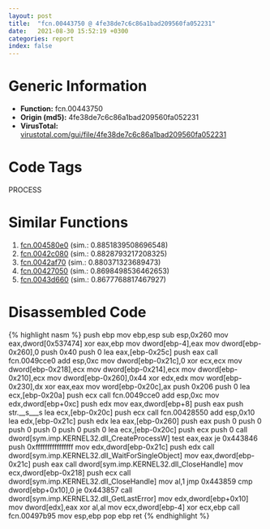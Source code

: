 ```yaml
---
layout: post
title:  "fcn.00443750 @ 4fe38de7c6c86a1bad209560fa052231"
date:   2021-08-30 15:52:19 +0300
categories: report
index: false
---
```


# Generic Information
- **Function:** fcn.00443750
- **Origin (md5):** 4fe38de7c6c86a1bad209560fa052231
- **VirusTotal:** [virustotal.com/gui/file/4fe38de7c6c86a1bad209560fa052231][virustotal_ref]

# Code Tags
<span class="tag" id="PROCESS">PROCESS</span>


# Similar Functions

1. [fcn.004580e0][similar_1_ref] (sim.: 0.8851839508696548)
2. [fcn.0042c080][similar_2_ref] (sim.: 0.8828793217208325)
3. [fcn.0042af70][similar_3_ref] (sim.: 0.880371323689473)
4. [fcn.00427050][similar_4_ref] (sim.: 0.8698498536462653)
5. [fcn.0043d660][similar_5_ref] (sim.: 0.8677768817467927)


# Disassembled Code

{% highlight nasm %}
push ebp
mov ebp,esp
sub esp,0x260
mov eax,dword[0x537474]
xor eax,ebp
mov dword[ebp-4],eax
mov dword[ebp-0x260],0
push 0x40
push 0
lea eax,[ebp-0x25c]
push eax
call fcn.0049cce0
add esp,0xc
mov dword[ebp-0x21c],0
xor ecx,ecx
mov dword[ebp-0x218],ecx
mov dword[ebp-0x214],ecx
mov dword[ebp-0x210],ecx
mov dword[ebp-0x260],0x44
xor edx,edx
mov word[ebp-0x230],dx
xor eax,eax
mov word[ebp-0x20c],ax
push 0x206
push 0
lea ecx,[ebp-0x20a]
push ecx
call fcn.0049cce0
add esp,0xc
mov edx,dword[ebp+0xc]
push edx
mov eax,dword[ebp+8]
push eax
push str.__s___s
lea ecx,[ebp-0x20c]
push ecx
call fcn.00428550
add esp,0x10
lea edx,[ebp-0x21c]
push edx
lea eax,[ebp-0x260]
push eax
push 0
push 0
push 0
push 0
push 0
push 0
lea ecx,[ebp-0x20c]
push ecx
push 0
call dword[sym.imp.KERNEL32.dll_CreateProcessW]
test eax,eax
je 0x443846
push 0xffffffffffffffff
mov edx,dword[ebp-0x21c]
push edx
call dword[sym.imp.KERNEL32.dll_WaitForSingleObject]
mov eax,dword[ebp-0x21c]
push eax
call dword[sym.imp.KERNEL32.dll_CloseHandle]
mov ecx,dword[ebp-0x218]
push ecx
call dword[sym.imp.KERNEL32.dll_CloseHandle]
mov al,1
jmp 0x443859
cmp dword[ebp+0x10],0
je 0x443857
call dword[sym.imp.KERNEL32.dll_GetLastError]
mov edx,dword[ebp+0x10]
mov dword[edx],eax
xor al,al
mov ecx,dword[ebp-4]
xor ecx,ebp
call fcn.00497b95
mov esp,ebp
pop ebp
ret 
{% endhighlight %}


[similar_1_ref]: /report/fcn.004580e0@17d73cbafe6dd96dd6f2291fab06fbb5
[similar_2_ref]: /report/fcn.0042c080@279a61b1e76da49531f1f16fd1102a2d
[similar_3_ref]: /report/fcn.0042af70@1160595edb203a63cb2ca3ce2ff04f47
[similar_4_ref]: /report/fcn.00427050@4fe38de7c6c86a1bad209560fa052231
[similar_5_ref]: /report/fcn.0043d660@1160595edb203a63cb2ca3ce2ff04f47
[virustotal_ref]: https://www.virustotal.com/gui/file/4fe38de7c6c86a1bad209560fa052231